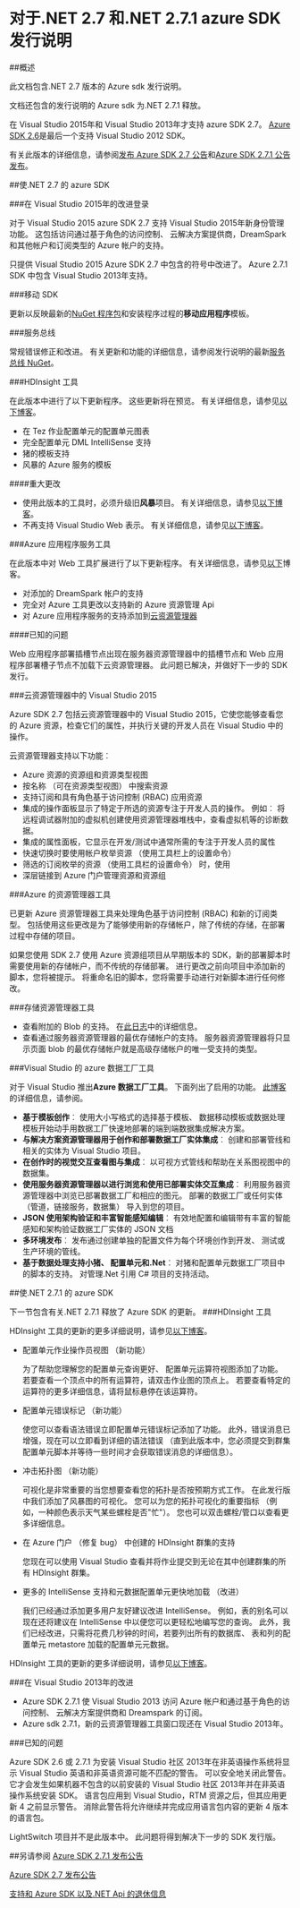 
<properties 
   pageTitle="对于.NET 2.7 和.NET 2.7.1 azure SDK 发行说明" 
   description="对于.NET 2.7 和.NET 2.7.1 azure SDK 发行说明" 
   services="app-service\web" 
   documentationCenter=".net" 
   authors="Juliako" 
   manager="erikre" 
   editor=""/>

<tags
   ms.service="app-service"
   ms.devlang="multiple"
   ms.topic="article"
   ms.tgt_pltfrm="na"
   ms.workload="integration" 
   ms.date="10/17/2016"
   ms.author="juliako"/>

# <a name="azure-sdk-for-net-27-and-net-271-release-notes"></a>对于.NET 2.7 和.NET 2.7.1 azure SDK 发行说明

##<a name="overview"></a>概述

此文档包含.NET 2.7 版本的 Azure sdk 发行说明。 

文档还包含的发行说明的 Azure sdk 为.NET 2.7.1 释放。

在 Visual Studio 2015年和 Visual Studio 2013年才支持 azure SDK 2.7。 [Azure SDK 2.6](https://azure.microsoft.com/downloads/)是最后一个支持 Visual Studio 2012 SDK。

有关此版本的详细信息，请参阅[发布 Azure SDK 2.7 公告](https://azure.microsoft.com/blog/2015/07/20/announcing-the-azure-sdk-2-7-for-net/)和[Azure SDK 2.7.1 公告发布](http://go.microsoft.com/fwlink/?LinkId=623850)。

##<a name="azure-sdk-for-net-27"></a>使.NET 2.7 的 azure SDK

###<a name="sign-in-improvements-for-visual-studio-2015"></a>在 Visual Studio 2015年的改进登录

对于 Visual Studio 2015 azure SDK 2.7 支持 Visual Studio 2015年新身份管理功能。  这包括访问通过基于角色的访问控制、 云解决方案提供商，DreamSpark 和其他帐户和订阅类型的 Azure 帐户的支持。

只提供 Visual Studio 2015 Azure SDK 2.7 中包含的符号中改进了。 Azure 2.7.1 SDK 中包含 Visual Studio 2013年支持。


###<a name="mobile-sdk"></a>移动 SDK

更新以反映最新的[NuGet 程序包](https://www.nuget.org/packages/Microsoft.Azure.Mobile.Server/)和安装程序过程的**移动应用程序**模板。

###<a name="service-bus"></a>服务总线 

常规错误修正和改进。 有关更新和功能的详细信息，请参阅发行说明的最新[服务总线 NuGet](http://www.nuget.org/packages/WindowsAzure.ServiceBus/)。

###<a name="hdinsight-tools"></a>HDInsight 工具 

在此版本中进行了以下更新程序。 这些更新将在预览。 有关详细信息，请参见[以下博客](http://go.microsoft.com/fwlink/?LinkId=619108)。

- 在 Tez 作业配置单元的配置单元图表
- 完全配置单元 DML IntelliSense 支持
- 猪的模板支持
- 风暴的 Azure 服务的模板

####<a name="breaking-changes"></a>重大更改

- 使用此版本的工具时，必须升级旧**风暴**项目。 有关详细信息，请参见[以下博客](http://go.microsoft.com/fwlink/?LinkId=619108)。
- 不再支持 Visual Studio Web 表示。 有关详细信息，请参见[以下博客](http://go.microsoft.com/fwlink/?LinkId=619108)。

###<a name="azure-app-service-tools"></a>Azure 应用程序服务工具

在此版本中对 Web 工具扩展进行了以下更新程序。 有关详细信息，请参见[以下](https://azure.microsoft.com/blog/2015/07/20/announcing-the-azure-sdk-2-7-for-net/)博客。 

- 对添加的 DreamSpark 帐户的支持
- 完全对 Azure 工具更改以支持新的 Azure 资源管理 Api
- 对 Azure 应用程序服务的支持添加到[云资源管理器](#cloud_explorer)

####<a name="known-issues"></a>已知的问题

Web 应用程序部署插槽节点出现在服务器资源管理器中的插槽节点和 Web 应用程序部署槽子节点不加载下云资源管理器。 此问题已解决，并做好下一步的 SDK 发行。 


###<a name="cloud_explorer"></a>云资源管理器中的 Visual Studio 2015

Azure SDK 2.7 包括云资源管理器中的 Visual Studio 2015，它使您能够查看您的 Azure 资源，检查它们的属性，并执行关键的开发人员在 Visual Studio 中的操作。 

云资源管理器支持以下功能︰

- Azure 资源的资源组和资源类型视图 
- 按名称 （可在资源类型视图） 中搜索资源
- 支持订阅和具有角色基于访问控制 (RBAC) 应用资源 
- 集成的操作面板显示了特定于所选的资源专注于开发人员的操作。 例如︰ 将远程调试器附加的虚拟机创建使用资源管理器堆栈中，查看虚拟机等的诊断数据。
- 集成的属性面板，它显示在开发/测试中通常所需的专注于开发人员的属性 
- 快速切换时要使用帐户枚举资源 （使用工具栏上的设置命令） 
- 筛选的订阅枚举的资源 （使用工具栏的设置命令） 时，使用 
- 深层链接到 Azure 门户管理资源和资源组 
 
 
###<a name="azure-resource-manager-tools"></a>Azure 的资源管理器工具 

已更新 Azure 资源管理器工具来处理角色基于访问控制 (RBAC) 和新的订阅类型。  包括使用这些更改是为了能够使用新的存储帐户，除了传统的存储，在部署过程中存储的项目。  

如果您使用 SDK 2.7 使用 Azure 资源组项目从早期版本的 SDK，新的部署脚本时需要使用新的存储帐户，而不传统的存储部署。  进行更改之前向项目中添加新的脚本，您将被提示。  将重命名旧的脚本，您将需要手动进行对新脚本进行任何修改。
 
 
###<a name="storage-explorer-tools"></a>存储资源管理器工具 

- 查看附加的 Blob 的支持。 在[此日志](http://blogs.msdn.com/b/windowsazurestorage/archive/2015/04/13/introducing-azure-storage-append-blob.aspx)中的详细信息。 
- 查看通过服务器资源管理器的最优存储帐户的支持。 服务器资源管理器将只显示页面 blob 的最优存储帐户就是高级存储帐户的唯一受支持的类型。

###<a name="azure-data-factory-tools-for-visual-studio"></a>Visual Studio 的 azure 数据工厂工具 

对于 Visual Studio 推出**Azure 数据工厂工具**。 下面列出了启用的功能。 [此博客](http://go.microsoft.com/fwlink/?LinkId=617530)的详细信息，请参阅。

- **基于模板创作**︰ 使用大小写格式的选择基于模板、 数据移动模板或数据处理模板开始动手用数据工厂快速地部署的端到端数据集成解决方案。 
- **与解决方案资源管理器用于创作和部署数据工厂实体集成**︰ 创建和部署管线和相关的实体为 Visual Studio 项目。 
- **在创作时的视觉交互查看图与集成**︰ 以可视方式管线和帮助在关系图视图中的数据集。 
- **使用服务器资源管理器以进行浏览和使用已部署实体交互集成**︰ 利用服务器资源管理器中浏览已部署数据工厂和相应的图元。 部署的数据工厂或任何实体 （管道，链接服务，数据集） 导入到您的项目。 
- **JSON 使用架构验证和丰富智能感知编辑**︰ 有效地配置和编辑带有丰富的智能感知和架构验证数据工厂实体的 JSON 文档 
- **多环境发布**︰ 发布通过创建单独的配置文件为每个环境创作到开发、 测试或生产环境的管线。
- **基于数据处理支持小猪、 配置单元和.Net**︰ 对猪和配置单元数据工厂项目中的脚本的支持。 对管理.Net 引用 C# 项目的支持活动。

##<a name="azure-sdk-for-net-271"></a>使.NET 2.7.1 的 azure SDK

下一节包含有关.NET 2.7.1 释放了 Azure SDK 的更新。
###<a name="hdinsight-tools"></a>HDInsight 工具 

HDInsight 工具的更新的更多详细说明，请参见[以下博客](http://go.microsoft.com/fwlink/?LinkId=623831)。

- 配置单元作业操作员视图 （新功能）

    为了帮助您理解您的配置单元查询更好、 配置单元运算符视图添加了功能。 若要查看一个顶点中的所有运算符，请双击作业图的顶点上。 若要查看特定的运算符的更多详细信息，请将鼠标悬停在该运算符。
- 配置单元错误标记 （新功能）

    使您可以查看语法错误立即配置单元错误标记添加了功能。 此外，错误消息已增强，现在可以立即看到详细的语法错误 （直到此版本中，您必须提交到群集配置单元脚本并等待一些时间才会获取错误消息的详细信息）。  
- 冲击拓扑图 （新功能）

    可视化是非常重要的当您想要查看您的拓扑是否按预期方式工作。 在此发行版中我们添加了风暴图的可视化。 您可以为您的拓扑可视化的重要指标 （例如，一种颜色表示天气某些螺栓是否"忙"）。 您也可以双击螺栓/管口以查看更多详细信息。

- 在 Azure 门户 （修复 bug） 中创建的 HDInsight 群集的支持

    您现在可以使用 Visual Studio 查看并将作业提交到无论在其中创建群集的所有 HDInsight 群集。

- 更多的 IntelliSense 支持和元数据配置单元更快地加载 （改进）

    我们已经通过添加更多用户友好建议改进 IntelliSense。 例如，表的别名可以现在还将建议在 IntelliSense 中以便您可以更轻松地编写您的查询。 此外，我们已经改进，只需将花费几秒钟的时间，若要列出所有的数据库、 表和列的配置单元 metastore 加载的配置单元元数据。

HDInsight 工具的更新的更多详细说明，请参见[以下博客](http://go.microsoft.com/fwlink/?LinkId=623831)。

###<a name="improvements-in-visual-studio-2013"></a>在 Visual Studio 2013年的改进

- Azure SDK 2.7.1 使 Visual Studio 2013 访问 Azure 帐户和通过基于角色的访问控制、 云解决方案提供商和 Dreamspark 的订阅。
- Azure sdk 2.7.1，新的云资源管理器工具窗口现还在 Visual Studio 2013年。

###<a name="known-issues"></a>已知的问题

Azure SDK 2.6 或 2.7.1 为安装 Visual Studio 社区 2013年在非英语操作系统将显示 Visual Studio 英语和非英语资源可能不匹配的警告。 可以安全地关闭此警告。 它才会发生如果机器不包含的以前安装的 Visual Studio 社区 2013年并在非英语操作系统安装 SDK。 语言包应用到 Visual Studio，RTM 资源之后，但其应用更新 4 之前显示警告。 消除此警告将允许继续并完成应用语言包内容的更新 4 版本的语言包。

LightSwitch 项目并不是此版本中。 此问题将得到解决下一步的 SDK 发行版。

##<a name="also-see"></a>另请参阅
[Azure SDK 2.7.1 发布公告](http://go.microsoft.com/fwlink/?LinkId=623850)

[Azure SDK 2.7 发布公告](https://azure.microsoft.com/blog/2015/07/20/announcing-the-azure-sdk-2-7-for-net/)

[支持和 Azure SDK 以及.NET Api 的退休信息](https://msdn.microsoft.com/library/azure/dn479282.aspx/)
